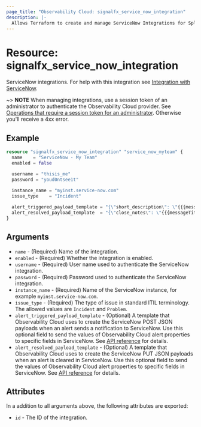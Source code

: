 ```yaml
---
page_title: "Observability Cloud: signalfx_service_now_integration"
description: |-
  Allows Terraform to create and manage ServiceNow Integrations for Splunk Observability Cloud
---
```

# Resource: signalfx_service_now_integration

ServiceNow integrations. For help with this integration see [Integration with ServiceNow](https://docs.splunk.com/observability/en/admin/notif-services/servicenow.html).

~> **NOTE** When managing integrations, use a session token of an administrator to authenticate the Observability Cloud provider. See [Operations that require a session token for an administrator](https://dev.splunk.com/observability/docs/administration/authtokens#Operations-that-require-a-session-token-for-an-administrator). Otherwise you'll receive a 4xx error.

## Example

```terraform
resource "signalfx_service_now_integration" "service_now_myteam" {
  name    = "ServiceNow - My Team"
  enabled = false

  username = "thisis_me"
  password = "youd0ntsee1t"
  
  instance_name = "myinst.service-now.com"
  issue_type    = "Incident"

  alert_triggered_payload_template = "{\"short_description\": \"{{{messageTitle}}} (customized)\"}"
  alert_resolved_payload_template  = "{\"close_notes\": \"{{{messageTitle}}} (customized close msg)\"}"
}
```

## Arguments

* `name` - (Required) Name of the integration.
* `enabled` - (Required) Whether the integration is enabled.
* `username` - (Required) User name used to authenticate the ServiceNow integration.
* `password` - (Required) Password used to authenticate the ServiceNow integration.
* `instance_name` - (Required) Name of the ServiceNow instance, for example `myinst.service-now.com`.
* `issue_type` - (Required) The type of issue in standard ITIL terminology. The allowed values are `Incident` and `Problem`.
* `alert_triggered_payload_template` - (Optional) A template that Observability Cloud uses to create the ServiceNow POST JSON payloads when an alert sends a notification to ServiceNow. Use this optional field to send the values of Observability Cloud alert properties to specific fields in ServiceNow. See [API reference](https://dev.splunk.com/observability/reference/api/integrations/latest) for details.
* `alert_resolved_payload_template` - (Optional) A template that Observability Cloud uses to create the ServiceNow PUT JSON payloads when an alert is cleared in ServiceNow. Use this optional field to send the values of Observability Cloud alert properties to specific fields in ServiceNow. See [API reference](https://dev.splunk.com/observability/reference/api/integrations/latest) for details.

## Attributes

In a addition to all arguments above, the following attributes are exported:

* `id` - The ID of the integration.
